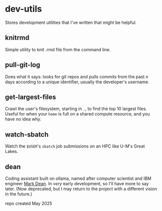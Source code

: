 # dev-utils
Stores development utilities that I've written that might be helpful.

## knitrmd
Simple utility to knit .rmd file from the command line.

## pull-git-log
Does what it says: looks for git repos and pulls commits from the past $n$ days according to a unique identifier, usually the developer's username.

## get-largest-files
Crawl the user's filesystem, starting in `.`, to find the top 10 largest files. Useful for when your `home` is full on a shared compute resource, and you have no idea why.

## watch-sbatch
Watch the `$USER`'s `sbatch` job submissions on an HPC like U-M's Great Lakes.

## dean
Coding assistant built on ollama, named after computer scientist and IBM engineer [Mark Dean](https://www.ibm.com/history/mark-dean). In *very* early development, so I'll have more to say later. (Now deprecated, but I may return to the project with a different vision in the future.)

repo created May 2025
